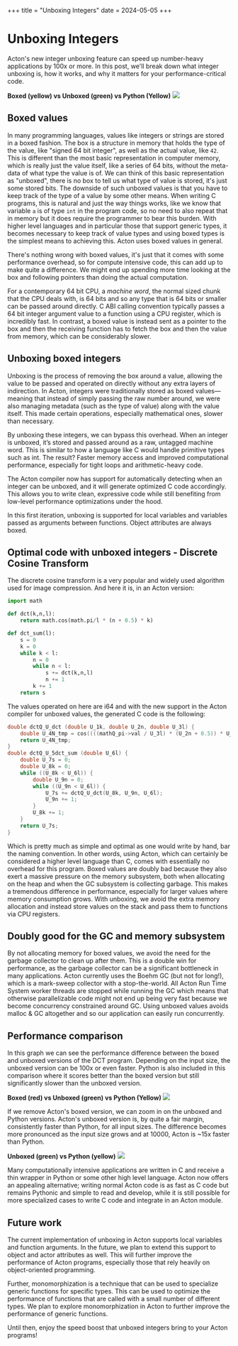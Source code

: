 +++
title = "Unboxing Integers"
date = 2024-05-05
+++

# Unboxing Integers

Acton's new integer unboxing feature can speed up number-heavy applications by 100x or more. In this post, we'll break down what integer unboxing is, how it works, and why it matters for your performance-critical code.

**Boxed (yellow) vs Unboxed (green) vs Python (Yellow)**
[![](/blog/boxed-vs-unboxed.png)](/blog/boxed-vs-unboxed.png)

## Boxed values

In many programming languages, values like integers or strings are stored in a boxed fashion. The box is a structure in memory that holds the type of the value, like "signed 64 bit integer", as well as the actual value, like `42`. This is different than the most basic representation in computer memory, which is really just the value itself, like a series of 64 bits, without the meta-data of what type the value is of. We can think of this basic representation as "unboxed", there is no box to tell us what type of value is stored, it's just some stored bits. The downside of such unboxed values is that you have to keep track of the type of a value by some other means. When writing C programs, this is natural and just the way things works, like we know that variable `a` is of type `int` in the program code, so no need to also repeat that in memory but it does require the programmer to bear this burden. With higher level languages and in particular those that support generic types, it becomes necessary to keep track of value types and using boxed types is the simplest means to achieving this. Acton uses boxed values in general. 

There's nothing wrong with boxed values, it's just that it comes with some performance overhead, so for compute intensive code, this can add up to make quite a difference. We might end up spending more time looking at the box and following pointers than doing the actual computation.

For a contemporary 64 bit CPU, a *machine word*, the normal sized chunk that the CPU deals with, is 64 bits and so any type that is 64 bits or smaller can be passed around directly. C ABI calling convention typically passes a 64 bit integer argument value to a function using a CPU register, which is incredibly fast. In contrast, a boxed value is instead sent as a pointer to the box and then the receiving function has to fetch the box and then the value from memory, which can be considerably slower.


## Unboxing boxed integers

Unboxing is the process of removing the box around a value, allowing the value to be passed and operated on directly without any extra layers of indirection. In Acton, integers were traditionally stored as boxed values—meaning that instead of simply passing the raw number around, we were also managing metadata (such as the type of value) along with the value itself. This made certain operations, especially mathematical ones, slower than necessary.

By unboxing these integers, we can bypass this overhead. When an integer is unboxed, it’s stored and passed around as a raw, untagged machine word. This is similar to how a language like C would handle primitive types such as int. The result? Faster memory access and improved computational performance, especially for tight loops and arithmetic-heavy code.

The Acton compiler now has support for automatically detecting when an integer can be unboxed, and it will generate optimized C code accordingly. This allows you to write clean, expressive code while still benefiting from low-level performance optimizations under the hood.

In this first iteration, unboxing is supported for local variables and variables passed as arguments between functions. Object attributes are always boxed.


## Optimal code with unboxed integers - Discrete Cosine Transform

The discrete cosine transform is a very popular and widely used algorithm used for image compression. And here it is, in an Acton version:

```python
import math

def dct(k,n,l):
    return math.cos(math.pi/l * (n + 0.5) * k)

def dct_sum(l):
    s = 0
    k = 0
    while k < l:
        n = 0
        while n < l:
            s += dct(k,n,l)
            n += 1
        k += 1
    return s
```

The values operated on here are i64 and with the new support in the Acton compiler for unboxed values, the generated C code is the following:

```c
double dctQ_U_dct (double U_1k, double U_2n, double U_3l) {
    double U_4N_tmp = cos((((mathQ_pi->val / U_3l) * (U_2n + 0.5)) * U_1k));
    return U_4N_tmp;
}
double dctQ_U_5dct_sum (double U_6l) {
    double U_7s = 0;
    double U_8k = 0;
    while ((U_8k < U_6l)) {
        double U_9n = 0;
        while ((U_9n < U_6l)) {
            U_7s += dctQ_U_dct(U_8k, U_9n, U_6l);
            U_9n += 1;
        }
        U_8k += 1;
    }
    return U_7s;
}
```

Which is pretty much as simple and optimal as one would write by hand, bar the naming convention. In other words, using Acton, which can certainly be considered a higher level language than C, comes with essentially no overhead for this program. Boxed values are doubly bad because they also exert a massive pressure on the memory subsystem, both when allocating on the heap and when the GC subsystem is collecting garbage. This makes a tremendous difference in performance, especially for larger values where memory consumption grows. With unboxing, we avoid the extra memory allocation and instead store values on the stack and pass them to functions via CPU registers.


## Doubly good for the GC and memory subsystem

By not allocating memory for boxed values, we avoid the need for the garbage collector to clean up after them. This is a double win for performance, as the garbage collector can be a significant bottleneck in many applications. Acton currently uses the Boehm GC (but not for long!), which is a mark-sweep collector with a stop-the-world. All Acton Run Time System worker threads are stopped while running the GC which means that otherwise parallelizable code might not end up being very fast because we become concurrency constrained around GC. Using unboxed values avoids malloc & GC altogether and so our application can easily run concurrently.

## Performance comparison

In this graph we can see the performance difference between the boxed and unboxed versions of the DCT program. Depending on the input size, the unboxed version can be 100x or even faster. Python is also included in this comparison where it scores better than the boxed version but still significantly slower than the unboxed version.

**Boxed (red) vs Unboxed (green) vs Python (Yellow)**
[![](/blog/boxed-vs-unboxed-vs-python.png)](/blog/boxed-vs-unboxed-vs-python.png)

If we remove Acton's boxed version, we can zoom in on the unboxed and Python versions. Acton's unboxed version is, by quite a fair margin, consistently faster than Python, for all input sizes. The difference becomes more pronounced as the input size grows and at 10000, Acton is ~15x faster than Python.

**Unboxed (green) vs Python (yellow)**
[![](/blog/unboxed-vs-python.png)](/blog/unboxed-vs-python.png)

Many computationally intensive applications are written in C and receive a thin wrapper in Python or some other high level language. Acton now offers an appealing alternative; writing normal Acton code is as fast as C code but remains Pythonic and simple to read and develop, while it is still possible for more specialized cases to write C code and integrate in an Acton module.

## Future work

The current implementation of unboxing in Acton supports local variables and function arguments. In the future, we plan to extend this support to object and actor attributes as well. This will further improve the performance of Acton programs, especially those that rely heavily on object-oriented programming.

Further, monomorphization is a technique that can be used to specialize generic functions for specific types. This can be used to optimize the performance of functions that are called with a small number of different types. We plan to explore monomorphization in Acton to further improve the performance of generic functions.

Until then, enjoy the speed boost that unboxed integers bring to your Acton programs!
